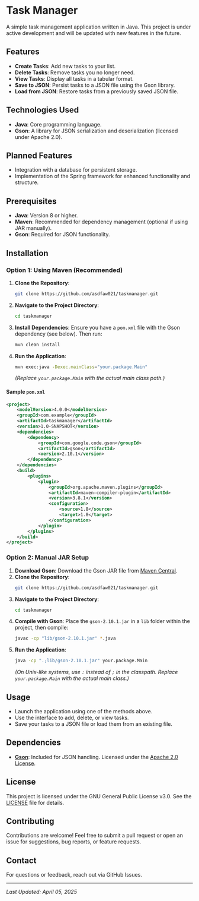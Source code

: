# Task Manager

A simple task management application written in Java. This project is under active development and will be updated with new features in the future.

## Features

- **Create Tasks**: Add new tasks to your list.
- **Delete Tasks**: Remove tasks you no longer need.
- **View Tasks**: Display all tasks in a tabular format.
- **Save to JSON**: Persist tasks to a JSON file using the Gson library.
- **Load from JSON**: Restore tasks from a previously saved JSON file.

## Technologies Used

- **Java**: Core programming language.
- **Gson**: A library for JSON serialization and deserialization (licensed under Apache 2.0).

## Planned Features

- Integration with a database for persistent storage.
- Implementation of the Spring framework for enhanced functionality and structure.

## Prerequisites

- **Java**: Version 8 or higher.
- **Maven**: Recommended for dependency management (optional if using JAR manually).
- **Gson**: Required for JSON functionality.

## Installation

### Option 1: Using Maven (Recommended)

1. **Clone the Repository**:
   ```bash
   git clone https://github.com/asdfaw021/taskmanager.git
   ```
2. **Navigate to the Project Directory**:
   ```bash
   cd taskmanager
   ```
3. **Install Dependencies**:
   Ensure you have a `pom.xml` file with the Gson dependency (see below). Then run:
   ```bash
   mvn clean install
   ```
4. **Run the Application**:
   ```bash
   mvn exec:java -Dexec.mainClass="your.package.Main"
   ```
   *(Replace `your.package.Main` with the actual main class path.)*

#### Sample `pom.xml`
```xml
<project>
    <modelVersion>4.0.0</modelVersion>
    <groupId>com.example</groupId>
    <artifactId>taskmanager</artifactId>
    <version>1.0-SNAPSHOT</version>
    <dependencies>
        <dependency>
            <groupId>com.google.code.gson</groupId>
            <artifactId>gson</artifactId>
            <version>2.10.1</version>
        </dependency>
    </dependencies>
    <build>
        <plugins>
            <plugin>
                <groupId>org.apache.maven.plugins</groupId>
                <artifactId>maven-compiler-plugin</artifactId>
                <version>3.8.1</version>
                <configuration>
                    <source>1.8</source>
                    <target>1.8</target>
                </configuration>
            </plugin>
        </plugins>
    </build>
</project>
```

### Option 2: Manual JAR Setup

1. **Download Gson**:
   Download the Gson JAR file from [Maven Central](https://repo1.maven.org/maven2/com/google/code/gson/gson/2.10.1/gson-2.10.1.jar).
2. **Clone the Repository**:
   ```bash
   git clone https://github.com/asdfaw021/taskmanager.git
   ```
3. **Navigate to the Project Directory**:
   ```bash
   cd taskmanager
   ```
4. **Compile with Gson**:
   Place the `gson-2.10.1.jar` in a `lib` folder within the project, then compile:
   ```bash
   javac -cp "lib/gson-2.10.1.jar" *.java
   ```
5. **Run the Application**:
   ```bash
   java -cp ".;lib/gson-2.10.1.jar" your.package.Main
   ```
   *(On Unix-like systems, use `:` instead of `;` in the classpath. Replace `your.package.Main` with the actual main class.)*

## Usage

- Launch the application using one of the methods above.
- Use the interface to add, delete, or view tasks.
- Save your tasks to a JSON file or load them from an existing file.

## Dependencies

- **[Gson](https://github.com/google/gson)**: Included for JSON handling. Licensed under the [Apache 2.0 License](https://www.apache.org/licenses/LICENSE-2.0).

## License

This project is licensed under the GNU General Public License v3.0. See the [LICENSE](LICENSE) file for details.

## Contributing

Contributions are welcome! Feel free to submit a pull request or open an issue for suggestions, bug reports, or feature requests.

## Contact

For questions or feedback, reach out via GitHub Issues.

---

*Last Updated: April 05, 2025*
